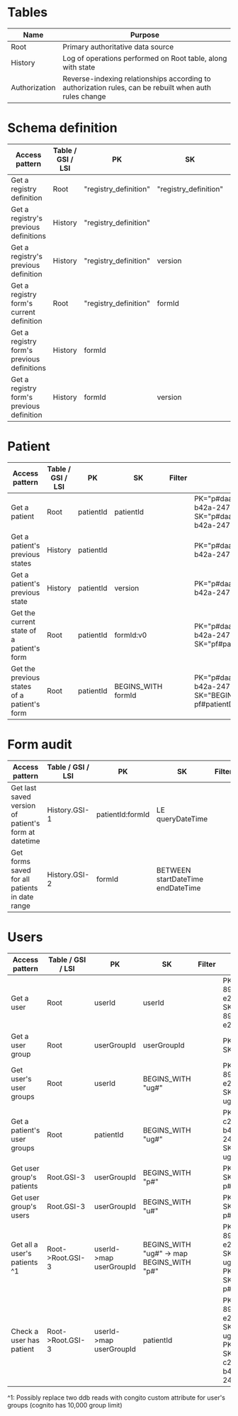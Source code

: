 # Tables

| Name          | Purpose                                                                                                |
| ------------- | ------------------------------------------------------------------------------------------------------ |
| Root          | Primary authoritative data source                                                                      |
| History       | Log of operations performed on Root table, along with state                                            |
| Authorization | Reverse-indexing relationships according to authorization rules, can be rebuilt when auth rules change |

# Schema definition

| Access pattern                             | Table / GSI / LSI | PK                    | SK                    | Filter | Example                                             |
| ------------------------------------------ | ----------------- | --------------------- | --------------------- | ------ | --------------------------------------------------- |
| Get a registry definition                  | Root              | "registry_definition" | "registry_definition" |        | PK="registry_definition" SK="registry_definition"   |
| Get a registry's previous definitions      | History           | "registry_definition" |                       |        | PK="registry_definition"                            |
| Get a registry's previous definition       | History           | "registry_definition" | version               |        | PK="registry_definition" SK="v13"                   |
| Get a registry form's current definition   | Root              | "registry_definition" | formId                |        | PK="registry_definition" SK="f#patientDemographics" |
| Get a registry form's previous definitions | History           | formId                |                       |        | PK="f#patientDemographics"                          |
| Get a registry form's previous definition  | History           | formId                | version               |        | PK="f#patientDemographics" SK="v13"                 |

# Patient

| Access pattern                              | Table / GSI / LSI | PK        | SK                 | Filter | Example                                                                                 |
| ------------------------------------------- | ----------------- | --------- | ------------------ | ------ | --------------------------------------------------------------------------------------- |
| Get a patient                               | Root              | patientId | patientId          |        | PK="p#daa7096e-c294-4ba4-b42a-2471fcaf94ce" SK="p#daa7096e-c294-4ba4-b42a-2471fcaf94ce" |
| Get a patient's previous states             | History           | patientId |                    |        | PK="p#daa7096e-c294-4ba4-b42a-2471fcaf94ce"                                             |
| Get a patient's previous state              | History           | patientId | version            |        | PK="p#daa7096e-c294-4ba4-b42a-2471fcaf94ce" SK="v13"                                    |
| Get the current state of a patient's form   | Root              | patientId | formId:v0          |        | PK="p#daa7096e-c294-4ba4-b42a-2471fcaf94ce" SK="pf#patientDemographics:v0"               |
| Get the previous states of a patient's form | Root              | patientId | BEGINS_WITH formId |        | PK="p#daa7096e-c294-4ba4-b42a-2471fcaf94ce" SK="BEGINS WITH pf#patientDemographics"      |

# Form audit

| Access pattern                                       | Table / GSI / LSI | PK               | SK                                | Filter | Example                                                                                     |
| ---------------------------------------------------- | ----------------- | ---------------- | --------------------------------- | ------ | ------------------------------------------------------------------------------------------- |
| Get last saved version of patient's form at datetime | History.GSI-1     | patientId:formId | LE queryDateTime                  |        | PK="ppf#daa7096e-c294-4ba4-b42a-2471fcaf94ce:patientDemographics" SK="LE 2021-05-11" LIMIT=1 |
| Get forms saved for all patients in date range       | History.GSI-2     | formId           | BETWEEN startDateTime endDateTime |        | PK="pf#patientDemographics" SK="BETWEEN 2021-05-11T00:00:00 2021-05-15T15:00:00"             |

# Users

| Access pattern               | Table / GSI / LSI | PK                      | SK                                        | Filter | Example                                                                                                                             |
| ---------------------------- | ----------------- | ----------------------- | ----------------------------------------- | ------ | ----------------------------------------------------------------------------------------------------------------------------------- |
| Get a user                   | Root              | userId                  | userId                                    |        | PK="u#9da046bc-89cd-4a5e-9f08-e2435085360b" SK="u#9da046bc-89cd-4a5e-9f08-e2435085360b"                                             |
| Get a user group             | Root              | userGroupId             | userGroupId                               |        | PK="ug#clinicA" SK="ug#clinicA"                                                                                                     |
| Get user's user groups       | Root              | userId                  | BEGINS_WITH "ug#"                         |        | PK="u#9da046bc-89cd-4a5e-9f08-e2435085360b" SK="BEGINS_WITH ug#"                                                                    |
| Get a patient's user groups  | Root              | patientId               | BEGINS_WITH "ug#"                         |        | PK="p#daa7096e-c294-4ba4-b42a-2471fcaf94ce" SK="BEGINS_WITH ug#"                                                                    |
| Get user group's patients    | Root.GSI-3        | userGroupId             | BEGINS_WITH "p#"                          |        | PK="ug#clinicA" SK="BEGINS_WITH p#"                                                                                                 |
| Get user group's users       | Root.GSI-3        | userGroupId             | BEGINS_WITH "u#"                          |        | PK="ug#clinicA" SK="BEGINS_WITH p#"                                                                                                 |
| Get all a user's patients ^1 | Root->Root.GSI-3  | userId->map userGroupId | BEGINS_WITH "ug#" -> map BEGINS_WITH "p#" |        | PK="u#9da046bc-89cd-4a5e-9f08-e2435085360b" SK="BEGINS_WITH ug#" -> map PK="ug#clinicA" SK="BEGINS WITH p#"                         |
| Check a user has patient     | Root->Root.GSI-3  | userId->map userGroupId | patientId                                 |        | PK="u#9da046bc-89cd-4a5e-9f08-e2435085360b" SK="BEGINS_WITH ug#" -> map PK="ug#clinicA" SK="p#daa7096e-c294-4ba4-b42a-2471fcaf94ce" |

^1: Possibly replace two ddb reads with congito custom attribute for user's groups (cognito has 10,000 group limit)
